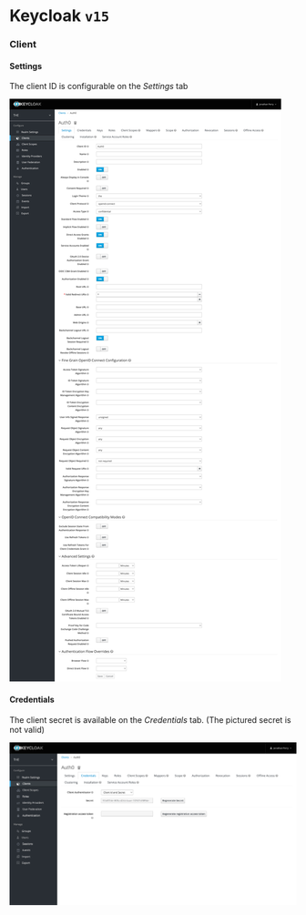 # Keycloak `v15`

### Client

#### Settings

The client ID is configurable on the _Settings_ tab

![client Settings tab](images/client-settings.png)

#### Credentials

The client secret is available on the _Credentials_ tab. (The pictured secret is not valid)

![client Credentials tab](images/client-credentials.png)
